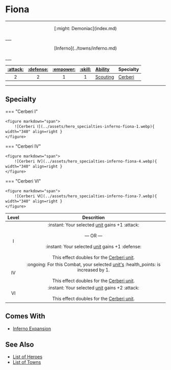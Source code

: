 # Fiona

___
<p style="text-align: center;" markdown>[:might: Demoniac](index.md)</p>
___
<p style="text-align: center;" markdown>[Inferno](../towns/inferno.md)</p>
___

| [:attack:](../statistics/attack.md) | [:defense:](../statistics/defense.md) | [:empower:](../statistics/power.md) | [:skill:](../statistics/knowledge.md) | [Ability](../abilities/index.md) | Specialty |
| :---: | :---: | :---: | :---: | :--- | :--- |
| 2 | 2 | 1 | 1 | [Scouting](../abilities/scouting.md) | [Cerberi](#specialty) |

___


## Specialty

=== "Cerberi Ⅰ"

    <figure markdown="span">
        ![Cerberi Ⅰ](../assets/hero_specialties-inferno-fiona-1.webp){ width="340" align=right }
    </figure>

=== "Cerberi Ⅳ"

    <figure markdown="span">
        ![Cerberi Ⅳ](../assets/hero_specialties-inferno-fiona-4.webp){ width="340" align=right }
    </figure>

=== "Cerberi Ⅵ"

    <figure markdown="span">
        ![Cerberi Ⅵ](../assets/hero_specialties-inferno-fiona-7.webp){ width="340" align=right }
    </figure>


| Level | Descrition |
| :---: | :---: |
| Ⅰ | :instant: Your selected [unit](../units/index.md) gains +1 :attack:<br><br>— OR —<br><br>:instant: Your selected [unit](../units/index.md) gains +1 :defense:<br><br>This effect doubles for the [Cerberi unit](../units/cerberi.md). |
| Ⅳ | :ongoing: For this Combat, your selected [unit's](../units/index.md) :health_points: is increased by 1.<br><br>This effect doubles for the [Cerberi unit](../units/cerberi.md). |
| Ⅵ | :instant: Your selected [unit](../units/index.md) gains +2 :attack:<br><br>This effect doubles for the [Cerberi unit](../units/cerberi.md). |


## Comes With

- [Inferno Expansion](../content.md)


## See Also

- [List of Heroes](index.md)
- [List of Towns](../towns/index.md)
